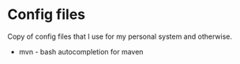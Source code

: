 Config files
=======

Copy of config files that I use for my personal system and otherwise. 


* mvn - bash autocompletion for maven 


